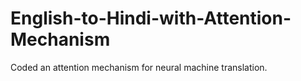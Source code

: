 # English-to-Hindi-with-Attention-Mechanism
Coded an attention mechanism for neural machine translation.
